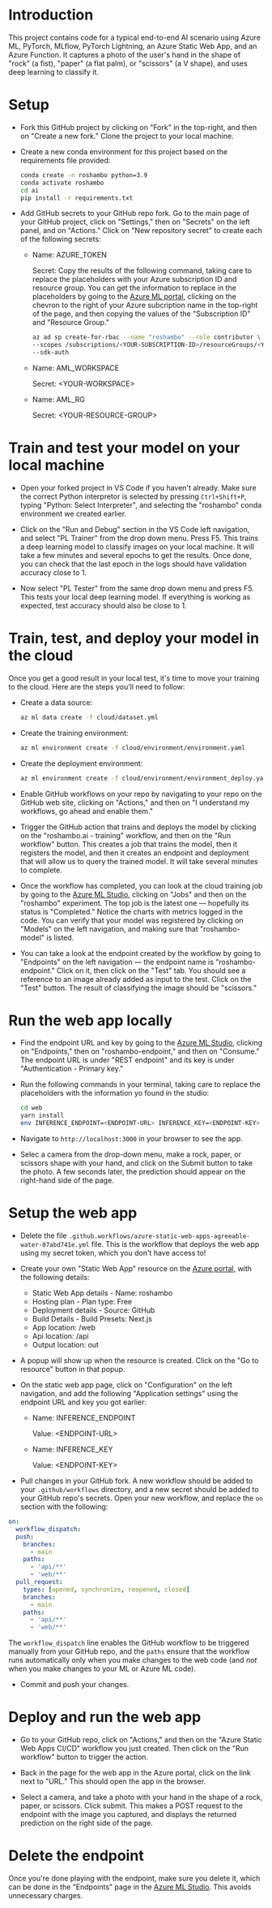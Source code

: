 # Introduction

This project contains code for a typical end-to-end AI scenario using Azure ML, PyTorch, MLflow, PyTorch Lightning, an Azure Static Web App, and an Azure Function. It captures a photo of the user's hand in the shape of "rock" (a fist), "paper" (a flat palm), or "scissors" (a V shape), and uses deep learning to classify it.


# Setup

* Fork this GitHub project by clicking on "Fork" in the top-right, and then on "Create a new fork." Clone the project to your local machine.

* Create a new conda environment for this project based on the requirements file provided:

    ```sh
    conda create -n roshambo python=3.9
    conda activate roshambo
    cd ai
    pip install -r requirements.txt
    ```

* Add GitHub secrets to your GitHub repo fork. Go to the main page of your GitHub project, click on "Settings," then on "Secrets" on the left panel, and on "Actions." Click on "New repository secret" to create each of the following secrets:

    * Name: AZURE_TOKEN
    
      Secret: Copy the results of the following command, taking care to replace the placeholders with your Azure subscription ID and resource group. You can get the information to replace in the placeholders by going to the [Azure ML portal](https://ml.azure.com/), clicking on the chevron to the right of your Azure subcription name in the top-right of the page, and then copying the values of the "Subscription ID" and "Resource Group." 

        ```sh
        az ad sp create-for-rbac --name "roshambo" --role contributor \
        --scopes /subscriptions/<YOUR-SUBSCRIPTION-ID>/resourceGroups/<YOUR-RESOURCE-GROUP> \
        --sdk-auth
        ```

    * Name: AML_WORKSPACE

      Secret: \<YOUR-WORKSPACE>

    * Name: AML_RG

      Secret: \<YOUR-RESOURCE-GROUP> 


# Train and test your model on your local machine

* Open your forked project in VS Code if you haven't already. Make sure the correct Python interpretor is selected by pressing `Ctrl+Shift+P`, typing "Python: Select Interpreter", and selecting the "roshambo" conda environment we created earlier.

* Click on the "Run and Debug" section in the VS Code left navigation, and select "PL Trainer" from the drop down menu. Press F5. This trains a deep learning model to classify images on your local machine. It will take a few minutes and several epochs to get the results. Once done, you can check that the last epoch in the logs should have validation accuracy close to 1.

* Now select "PL Tester" from the same drop down menu and press F5. This tests your local deep learning model. If everything is working as expected, test accuracy should also be close to 1.


# Train, test, and deploy your model in the cloud

Once you get a good result in your local test, it's time to move your training to the cloud. Here are the steps you'll need to follow:

  * Create a data source:

    ```sh
    az ml data create -f cloud/dataset.yml
    ```

  * Create the training environment:

    ```sh
    az ml environment create -f cloud/environment/environment.yaml
    ```

  * Create the deployment environment:

    ```sh
    az ml environment create -f cloud/environment/environment_deploy.yaml
    ```

  * Enable GitHub workflows on your repo by navigating to your repo on the GitHub web site, clicking on "Actions," and then on "I understand my workflows, go ahead and enable them."

  * Trigger the GitHub action that trains and deploys the model by clicking on the "roshambo.ai - training" workflow, and then on the "Run workflow" button. This creates a job that trains the model, then it registers the model, and then it creates an endpoint and deployment that will allow us to query the trained model. It will take several minutes to complete.

  * Once the workflow has completed, you can look at the cloud training job by going to the [Azure ML Studio](https://ml.azure.com/), clicking on "Jobs" and then on the "roshambo" experiment. The top job is the latest one &mdash; hopefully its status is "Completed." Notice the charts with metrics logged in the code. You can verify that your model was registered by clicking on "Models" on the left navigation, and making sure that "roshambo-model" is listed. 

  * You can take a look at the endpoint created by the workflow by going to "Endpoints" on the left navigation &mdash; the endpoint name is "roshambo-endpoint." Click on it, then click on the "Test" tab. You should see a reference to an image already added as input to the test. Click on the "Test" button. The result of classifying the image should be "scissors."


# Run the web app locally

* Find the endpoint URL and key by going to the [Azure ML Studio](https://ml.azure.com/), clicking on "Endpoints," then on "roshambo-endpoint," and then on "Consume." The endpoint URL is under "REST endpoint" and its key is under "Authentication - Primary key." 

* Run the following commands in your terminal, taking care to replace the placeholders with the information yo found in the studio:

  ```sh
  cd web
  yarn install
  env INFERENCE_ENDPOINT=<ENDPOINT-URL> INFERENCE_KEY=<ENDPOINT-KEY> yarn dev
  ```

* Navigate to `http://localhost:3000` in your browser to see the app.

* Selec a camera from the drop-down menu, make a rock, paper, or scissors shape with your hand, and click on the Submit button to take the photo. A few seconds later, the prediction should appear on the right-hand side of the page.


# Setup the web app

* Delete the file `.github.workflows/azure-static-web-apps-agreeable-water-07abd741e.yml` file. This is the workflow that deploys the web app using my secret token, which you don't have access to!

* Create your own "Static Web App" resource on the [Azure portal](https://ms.portal.azure.com/#), with the following details:
  * Static Web App details - Name: roshambo
  * Hosting plan - Plan type: Free
  * Deployment details - Source: GitHub
  * Build Details - Build Presets: Next.js
  * App location: /web
  * Api location: /api
  * Output location: out

* A popup will show up when the resource is created. Click on the "Go to resource" button in that popup.

* On the static web app page, click on "Configuration" on the left navigation, and add the following "Application settings" using the endpoint URL and key you got earlier:
  * Name: INFERENCE_ENDPOINT
  
    Value: \<ENDPOINT-URL>

  * Name: INFERENCE_KEY
  
    Value: \<ENDPOINT-KEY>

* Pull changes in your GitHub fork. A new workflow should be added to your `.github/workflows` directory, and a new secret should be added to your GitHub repo's secrets. Open your new workflow, and replace the `on` section with the following:

```yml
on:
  workflow_dispatch:
  push:
    branches:
      - main
    paths:
      - 'api/**'
      - 'web/**'
  pull_request:
    types: [opened, synchronize, reopened, closed]
    branches:
      - main
    paths:
      - 'api/**'
      - 'web/**'
  ```

  The `workflow_dispatch` line enables the GitHub workflow to be triggered manually from your GitHub repo, and the `paths` ensure that the workflow runs automatically only when you make changes to the web code (and *not* when you make changes to your ML or Azure ML code).

* Commit and push your changes.


# Deploy and run the web app

* Go to your GitHub repo, click on "Actions," and then on the "Azure Static Web Apps CI/CD" workflow you just created. Then click on the "Run workflow" button to trigger the action.

* Back in the page for the web app in the Azure portal, click on the link next to "URL." This should open the app in the browser.

* Select a camera, and take a photo with your hand in the shape of a rock, paper, or scissors. Click submit. This makes a POST request to the endpoint with the image you captured, and displays the returned prediction on the right side of the page.

# Delete the endpoint

Once you're done playing with the endpoint, make sure you delete it, which can be done in the "Endpoints" page in the [Azure ML Studio](https://ml.azure.com/). This avoids unnecessary charges.

